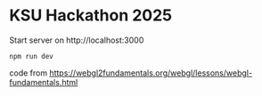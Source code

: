 # KSU Hackathon 2025

Start server on http://localhost:3000 
```
npm run dev
```

code from https://webgl2fundamentals.org/webgl/lessons/webgl-fundamentals.html
